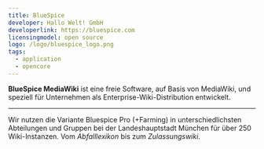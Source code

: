 ```yaml
---
title: BlueSpice
developer: Hallo Welt! GmbH
developerlink: https://bluespice.com
licensingmodel: open source
logo: /logo/bluespice_logo.png
tags:
  - application
  - opencore
---
```


**BlueSpice MediaWiki** ist eine freie Software, auf Basis von MediaWiki, und speziell für Unternehmen als Enterprise-Wiki-Distribution entwickelt.

---

Wir nutzen die Variante Bluespice Pro (+Farming) in unterschiedlichsten Abteilungen und Gruppen bei der Landeshauptstadt München für über 250 Wiki-Instanzen.
Vom _Abfalllexikon_ bis zum _Zulassungswiki_.
